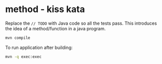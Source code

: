 # method - kiss kata

Replace the `// TODO` with Java code so all the tests pass.  This introduces
the idea of a method/function in a java program.


```sh
mvn compile
```

To run application after building:

```sh
mvn -q exec:exec
```
